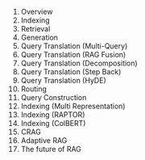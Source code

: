 1. Overview
2. Indexing
3. Retrieval
4. Generation
5. Query Translation (Multi-Query)
6. Query Translation (RAG Fusion)
7. Query Translation (Decomposition)
8. Query Translation (Step Back)
9. Query Translation (HyDE)
10. Routing
11. Query Construction
12. Indexing (Multi Representation)
13. Indexing (RAPTOR)
14. Indexing (ColBERT)
15. CRAG
16. Adaptive RAG
17. The future of RAG
